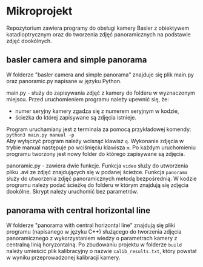 # Mikroprojekt
Repozytorium zawiera programy do obsługi kamery Basler z obiektywem katadioptrycznym oraz do tworzenia zdjęć panoramicznych na podstawie zdjęć dookólnych.


## basler camera and simple panorama  
W folderze "basler camera and simple panorama" znajduje się plik main.py oraz panoramic.py napisane w języku Python.

main.py - służy do zapisywania zdjęć z kamery do folderu w wyznaczonym miejscu. Przed uruchomieniem programu należy upewnić się, że:
- numer seryjny kamery zgadza się z numerem seryjnym w kodzie,
- ścieżka do której zapisywane są zdjęcia istnieje.

Program uruchamiany jest z terminala za pomocą przykładowej komendy: `python3 main.py manual -p`  
Aby wyłączyć program należy wcisnąć klawisz `q`. Wykonanie zdjęcia w trybie manual następuje po wciśnięciu klawisza `m`.
Po każdym uruchomieniu programu tworzony jest nowy folder do którego zapisywane są zdjęcia.

panoramic.py - zawiera dwie funkcje. Funkcja `video` służy do utworzenia pliku .avi ze zdjęć znajdujących się w podanej ścieżce. Funkcja `panorama` służy do utworzenia zdjęć panoramicznych metodą bezpośrednią. W kodzie programu należy podać ścieżkę do folderu w którym znajdują się zdjęcia dookólne. Skrypt należy uruchomić bez parametrów.

## panorama with central horizontal line  
W folderze "panorama with central horizontal line" znajdują się pliki programu (napisanego w języku C++) służącego do tworzenia zdjęcia panoramicznego z wykorzystaniem wiedzy o parametrach kamery z centralną linią horyzontalną. Po zbudowaniu projektu w folderze `build` należy umieścić plik kalibracyjny o nazwie `calib_results.txt`, który powstał w wyniku przeprowadzonej kalibracji kamery.
